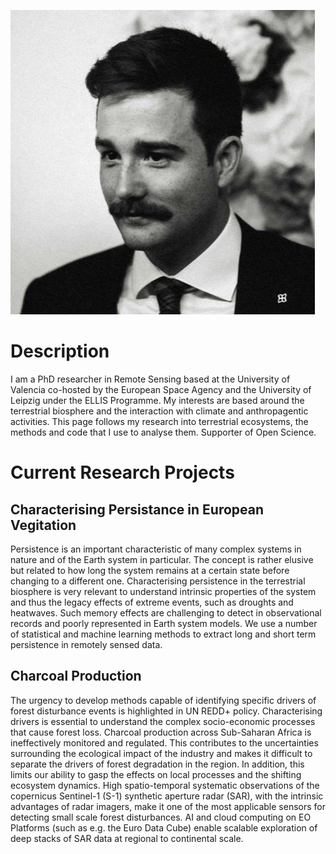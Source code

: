 ![profile_picture](./assets/images/pic.jpeg)

# Description
I am a PhD researcher in Remote Sensing based at the University of Valencia co-hosted by the European Space Agency and the University of Leipzig under the ELLIS Programme. My interests are based around the terrestrial biosphere and the interaction with climate and anthropagentic activities. This page follows my research into terrestrial ecosystems, the methods and code that I use to analyse them. Supporter of Open Science.

# Current Research Projects
## Characterising Persistance in European Vegitation
Persistence is an important characteristic of many complex systems in nature and of the Earth system in particular. The concept is rather elusive but related to how long the system remains at a certain state before changing to a different one. Characterising persistence in the terrestrial biosphere is very relevant to understand intrinsic properties of the system and thus the legacy effects of extreme events, such as droughts and heatwaves. Such memory effects are challenging to detect in observational records and poorly represented in Earth system models. We use a number of statistical and machine learning methods to extract long and short term persistence in remotely sensed data.

## Charcoal Production
The urgency to develop methods capable of identifying specific drivers of forest disturbance events is highlighted in UN REDD+ policy. Characterising drivers is essential to understand the complex socio-economic processes that cause forest loss. Charcoal production across Sub-Saharan Africa is ineffectively monitored and regulated. This contributes to the uncertainties surrounding the ecological impact of the industry and makes it difficult to separate the drivers of forest degradation in the region. In addition, this limits our ability to gasp the effects on local processes and the shifting ecosystem dynamics. High spatio-temporal systematic observations of the copernicus Sentinel-1 (S-1) synthetic aperture radar (SAR), with the intrinsic advantages of radar imagers, make it one of the most applicable sensors for detecting small scale forest disturbances. AI and cloud computing on EO Platforms (such as e.g. the Euro Data Cube) enable scalable exploration of deep stacks of SAR data at regional to continental scale.
